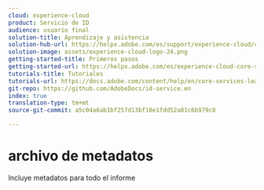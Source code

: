```yaml
---
cloud: experience-cloud
product: Servicio de ID
audience: usuario final
solution-title: Aprendizaje y asistencia
solution-hub-url: https://helpx.adobe.com/es/support/experience-cloud/core-services.html
solution-image: assets/experience-cloud-logo-24.png
getting-started-title: Primeros pasos
getting-started-url: https://helpx.adobe.com/es/experience-cloud-core-services/get-started.html
tutorials-title: Tutoriales
tutorials-url: https://docs.adobe.com/content/help/en/core-services-learn/tutorials/overview.html
git-repo: https://github.com/AdobeDocs/id-service.en
index: true
translation-type: tm+mt
source-git-commit: a5c04a6ab1bf257d13bf10e1fdd52a81c6b979c8

---
```



# archivo de metadatos

Incluye metadatos para todo el informe